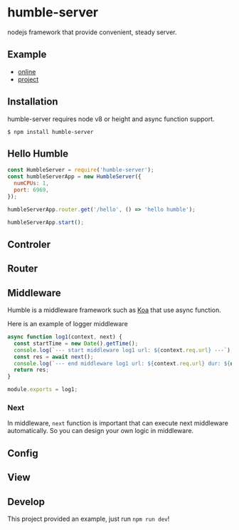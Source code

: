 # humble-server
nodejs framework that provide convenient, steady server.

## Example
 - [online](http://144.202.112.189:6969/hello)
 - [project](https://github.com/stephenkingsley/humble-server-example)

## Installation
humble-server requires node v8 or height and async function support.

    $ npm install humble-server

## Hello Humble
```js
const HumbleServer = require('humble-server');
const humbleServerApp = new HumbleServer({
  numCPUs: 1,
  port: 6969,
});

humbleServerApp.router.get('/hello', () => 'hello humble');

humbleServerApp.start();
```

## Controler

## Router

## Middleware
Humble is a middleware framework such as [Koa](https://github.com/koajs/koa) that use async function.

Here is an example of logger middleware

```js
async function log1(context, next) {
  const startTime = new Date().getTime();
  console.log(`--- start middleware log1 url: ${context.req.url} ---`);
  const res = await next();
  console.log(`--- end middleware log1 url: ${context.req.url} dur: ${new Date().getTime() - startTime} ---`);
  return res;
}

module.exports = log1;
```

### Next
In middleware, `next` function is important that can execute next middleware automatically. So you can design your own logic in middleware.

## Config

## View

## Develop
This project provided an example, just run `npm run dev`!

